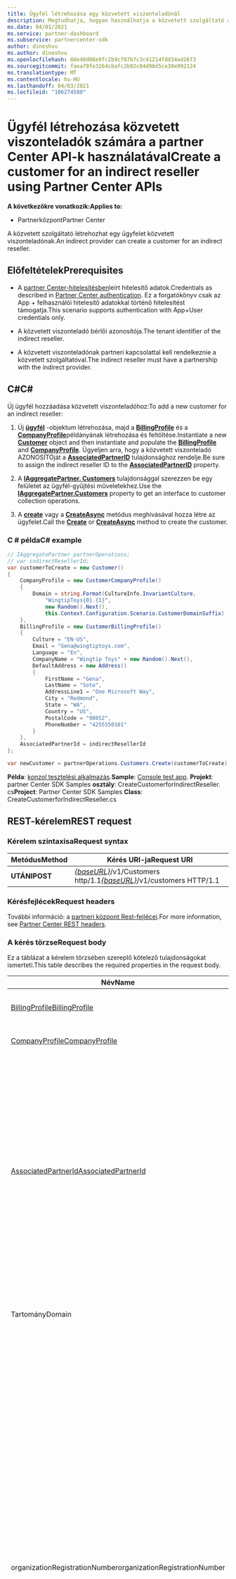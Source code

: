 ```yaml
---
title: Ügyfél létrehozása egy közvetett viszonteladónál
description: Megtudhatja, hogyan használhatja a közvetett szolgáltató a partner Center API-kat, hogy ügyfelet hozzon létre egy közvetett viszonteladó számára.
ms.date: 04/01/2021
ms.service: partner-dashboard
ms.subservice: partnercenter-sdk
author: dineshvu
ms.author: dineshvu
ms.openlocfilehash: 0de40d08e9fc2b9cf87b7c3c41214fdd34ad26f3
ms.sourcegitcommit: faea78fe3264cbafc2b02c04d98d5ce30e992124
ms.translationtype: MT
ms.contentlocale: hu-HU
ms.lasthandoff: 04/03/2021
ms.locfileid: "106274580"
---
```

# <a name="create-a-customer-for-an-indirect-reseller-using-partner-center-apis"></a><span data-ttu-id="5af4c-103">Ügyfél létrehozása közvetett viszonteladók számára a partner Center API-k használatával</span><span class="sxs-lookup"><span data-stu-id="5af4c-103">Create a customer for an indirect reseller using Partner Center APIs</span></span>

<span data-ttu-id="5af4c-104">**A következőkre vonatkozik:**</span><span class="sxs-lookup"><span data-stu-id="5af4c-104">**Applies to:**</span></span>

- <span data-ttu-id="5af4c-105">Partnerközpont</span><span class="sxs-lookup"><span data-stu-id="5af4c-105">Partner Center</span></span>

<span data-ttu-id="5af4c-106">A közvetett szolgáltató létrehozhat egy ügyfelet közvetett viszonteladónak.</span><span class="sxs-lookup"><span data-stu-id="5af4c-106">An indirect provider can create a customer for an indirect reseller.</span></span>

## <a name="prerequisites"></a><span data-ttu-id="5af4c-107">Előfeltételek</span><span class="sxs-lookup"><span data-stu-id="5af4c-107">Prerequisites</span></span>

- <span data-ttu-id="5af4c-108">A [partner Center-hitelesítésben](partner-center-authentication.md)leírt hitelesítő adatok.</span><span class="sxs-lookup"><span data-stu-id="5af4c-108">Credentials as described in [Partner Center authentication](partner-center-authentication.md).</span></span> <span data-ttu-id="5af4c-109">Ez a forgatókönyv csak az App + felhasználói hitelesítő adatokkal történő hitelesítést támogatja.</span><span class="sxs-lookup"><span data-stu-id="5af4c-109">This scenario supports authentication with App+User credentials only.</span></span>

- <span data-ttu-id="5af4c-110">A közvetett viszonteladó bérlői azonosítója.</span><span class="sxs-lookup"><span data-stu-id="5af4c-110">The tenant identifier of the indirect reseller.</span></span>

- <span data-ttu-id="5af4c-111">A közvetett viszonteladónak partneri kapcsolattal kell rendelkeznie a közvetett szolgáltatóval.</span><span class="sxs-lookup"><span data-stu-id="5af4c-111">The indirect reseller must have a partnership with the indirect provider.</span></span>

## <a name="c"></a><span data-ttu-id="5af4c-112">C\#</span><span class="sxs-lookup"><span data-stu-id="5af4c-112">C\#</span></span>

<span data-ttu-id="5af4c-113">Új ügyfél hozzáadása közvetett viszonteladóhoz:</span><span class="sxs-lookup"><span data-stu-id="5af4c-113">To add a new customer for an indirect reseller:</span></span>

1. <span data-ttu-id="5af4c-114">Új [**ügyfél**](/dotnet/api/microsoft.store.partnercenter.models.customers.customer) -objektum létrehozása, majd a [**BillingProfile**](/dotnet/api/microsoft.store.partnercenter.models.customers.customerbillingprofile) és a [**CompanyProfile**](/dotnet/api/microsoft.store.partnercenter.models.customers.customercompanyprofile)példányának létrehozása és feltöltése.</span><span class="sxs-lookup"><span data-stu-id="5af4c-114">Instantiate a new [**Customer**](/dotnet/api/microsoft.store.partnercenter.models.customers.customer) object and then instantiate and populate the [**BillingProfile**](/dotnet/api/microsoft.store.partnercenter.models.customers.customerbillingprofile) and [**CompanyProfile**](/dotnet/api/microsoft.store.partnercenter.models.customers.customercompanyprofile).</span></span> <span data-ttu-id="5af4c-115">Ügyeljen arra, hogy a közvetett viszonteladó AZONOSÍTÓját a [**AssociatedPartnerID**](/dotnet/api/microsoft.store.partnercenter.models.customers.customer.associatedpartnerid) tulajdonsághoz rendelje.</span><span class="sxs-lookup"><span data-stu-id="5af4c-115">Be sure to assign the indirect reseller ID to the [**AssociatedPartnerID**](/dotnet/api/microsoft.store.partnercenter.models.customers.customer.associatedpartnerid) property.</span></span>

2. <span data-ttu-id="5af4c-116">A [**IAggregatePartner. Customers**](/dotnet/api/microsoft.store.partnercenter.ipartner.customers) tulajdonsággal szerezzen be egy felületet az ügyfél-gyűjtési műveletekhez.</span><span class="sxs-lookup"><span data-stu-id="5af4c-116">Use the [**IAggregatePartner.Customers**](/dotnet/api/microsoft.store.partnercenter.ipartner.customers) property to get an interface to customer collection operations.</span></span>

3. <span data-ttu-id="5af4c-117">A [**create**](/dotnet/api/microsoft.store.partnercenter.genericoperations.ientitycreateoperations-2.create) vagy a [**CreateAsync**](/dotnet/api/microsoft.store.partnercenter.genericoperations.ientitycreateoperations-2.createasync) metódus meghívásával hozza létre az ügyfelet.</span><span class="sxs-lookup"><span data-stu-id="5af4c-117">Call the [**Create**](/dotnet/api/microsoft.store.partnercenter.genericoperations.ientitycreateoperations-2.create) or [**CreateAsync**](/dotnet/api/microsoft.store.partnercenter.genericoperations.ientitycreateoperations-2.createasync) method to create the customer.</span></span>

### <a name="c-example"></a><span data-ttu-id="5af4c-118">C \# példa</span><span class="sxs-lookup"><span data-stu-id="5af4c-118">C\# example</span></span>

``` csharp
// IAggregatePartner partnerOperations;
// var indirectResellerId;
var customerToCreate = new Customer()
{
    CompanyProfile = new CustomerCompanyProfile()
    {
        Domain = string.Format(CultureInfo.InvariantCulture,
            "WingtipToys{0}.{1}",
            new Random().Next(),
            this.Context.Configuration.Scenario.CustomerDomainSuffix)
    },
    BillingProfile = new CustomerBillingProfile()
    {
        Culture = "EN-US",
        Email = "Gena@wingtiptoys.com",
        Language = "En",
        CompanyName = "Wingtip Toys" + new Random().Next(),
        DefaultAddress = new Address()
        {
            FirstName = "Gena",
            LastName = "Soto",
            AddressLine1 = "One Microsoft Way",
            City = "Redmond",
            State = "WA",
            Country = "US",
            PostalCode = "98052",
            PhoneNumber = "4255550101"
        }
    },
    AssociatedPartnerId = indirectResellerId
};

var newCustomer = partnerOperations.Customers.Create(customerToCreate);
```

<span data-ttu-id="5af4c-119">**Példa**: [konzol tesztelési alkalmazás](console-test-app.md).</span><span class="sxs-lookup"><span data-stu-id="5af4c-119">**Sample**: [Console test app](console-test-app.md).</span></span> <span data-ttu-id="5af4c-120">**Projekt**: partner Center SDK Samples **osztály**: CreateCustomerforIndirectReseller. cs</span><span class="sxs-lookup"><span data-stu-id="5af4c-120">**Project**: Partner Center SDK Samples **Class**: CreateCustomerforIndirectReseller.cs</span></span>

## <a name="rest-request"></a><span data-ttu-id="5af4c-121">REST-kérelem</span><span class="sxs-lookup"><span data-stu-id="5af4c-121">REST request</span></span>

### <a name="request-syntax"></a><span data-ttu-id="5af4c-122">Kérelem szintaxisa</span><span class="sxs-lookup"><span data-stu-id="5af4c-122">Request syntax</span></span>

| <span data-ttu-id="5af4c-123">Metódus</span><span class="sxs-lookup"><span data-stu-id="5af4c-123">Method</span></span>   | <span data-ttu-id="5af4c-124">Kérés URI-ja</span><span class="sxs-lookup"><span data-stu-id="5af4c-124">Request URI</span></span>                                                       |
|----------|-------------------------------------------------------------------|
| <span data-ttu-id="5af4c-125">**UTÁNI**</span><span class="sxs-lookup"><span data-stu-id="5af4c-125">**POST**</span></span> | <span data-ttu-id="5af4c-126">[*{baseURL}*](partner-center-rest-urls.md)/v1/Customers http/1.1</span><span class="sxs-lookup"><span data-stu-id="5af4c-126">[*{baseURL}*](partner-center-rest-urls.md)/v1/customers HTTP/1.1</span></span> |

### <a name="request-headers"></a><span data-ttu-id="5af4c-127">Kérésfejlécek</span><span class="sxs-lookup"><span data-stu-id="5af4c-127">Request headers</span></span>

<span data-ttu-id="5af4c-128">További információ: a [partneri központ Rest-fejlécei](headers.md).</span><span class="sxs-lookup"><span data-stu-id="5af4c-128">For more information, see [Partner Center REST headers](headers.md).</span></span>

### <a name="request-body"></a><span data-ttu-id="5af4c-129">A kérés törzse</span><span class="sxs-lookup"><span data-stu-id="5af4c-129">Request body</span></span>

<span data-ttu-id="5af4c-130">Ez a táblázat a kérelem törzsében szereplő kötelező tulajdonságokat ismerteti.</span><span class="sxs-lookup"><span data-stu-id="5af4c-130">This table describes the required properties in the request body.</span></span>

| <span data-ttu-id="5af4c-131">Név</span><span class="sxs-lookup"><span data-stu-id="5af4c-131">Name</span></span>                                          | <span data-ttu-id="5af4c-132">Típus</span><span class="sxs-lookup"><span data-stu-id="5af4c-132">Type</span></span>   | <span data-ttu-id="5af4c-133">Kötelező</span><span class="sxs-lookup"><span data-stu-id="5af4c-133">Required</span></span> | <span data-ttu-id="5af4c-134">Leírás</span><span class="sxs-lookup"><span data-stu-id="5af4c-134">Description</span></span>                                                                                                                                                                                                                                                                                                                                           |
|-----------------------------------------------|--------|----------|-------------------------------------------------------------------------------------------------------------------------------------------------------------------------------------------------------------------------------------------------------------------------------------------------------------------------------------------------------|
| [<span data-ttu-id="5af4c-135">BillingProfile</span><span class="sxs-lookup"><span data-stu-id="5af4c-135">BillingProfile</span></span>](#billing-profile)             | <span data-ttu-id="5af4c-136">object</span><span class="sxs-lookup"><span data-stu-id="5af4c-136">object</span></span> | <span data-ttu-id="5af4c-137">Igen</span><span class="sxs-lookup"><span data-stu-id="5af4c-137">Yes</span></span>      | <span data-ttu-id="5af4c-138">Az ügyfél számlázási profiljának adatai.</span><span class="sxs-lookup"><span data-stu-id="5af4c-138">The customer's billing profile information.</span></span>                                                                                                                                                                                                                                                                                                           |
| [<span data-ttu-id="5af4c-139">CompanyProfile</span><span class="sxs-lookup"><span data-stu-id="5af4c-139">CompanyProfile</span></span>](#company-profile)             | <span data-ttu-id="5af4c-140">object</span><span class="sxs-lookup"><span data-stu-id="5af4c-140">object</span></span> | <span data-ttu-id="5af4c-141">Igen</span><span class="sxs-lookup"><span data-stu-id="5af4c-141">Yes</span></span>      | <span data-ttu-id="5af4c-142">Az ügyfél vállalati profiljának adatai.</span><span class="sxs-lookup"><span data-stu-id="5af4c-142">The customer's company profile information.</span></span>                                                               
| [<span data-ttu-id="5af4c-143">AssociatedPartnerId</span><span class="sxs-lookup"><span data-stu-id="5af4c-143">AssociatedPartnerId</span></span>](customer-resources.md#customer) | <span data-ttu-id="5af4c-144">sztring</span><span class="sxs-lookup"><span data-stu-id="5af4c-144">string</span></span> | <span data-ttu-id="5af4c-145">Igen</span><span class="sxs-lookup"><span data-stu-id="5af4c-145">Yes</span></span>      | <span data-ttu-id="5af4c-146">A közvetett viszonteladó azonosítója.</span><span class="sxs-lookup"><span data-stu-id="5af4c-146">The indirect reseller ID.</span></span> <span data-ttu-id="5af4c-147">Az itt megadott azonosító által jelzett közvetett viszonteladónak partneri kapcsolattal kell rendelkeznie a közvetett szolgáltatóval, vagy a kérés sikertelen lesz.</span><span class="sxs-lookup"><span data-stu-id="5af4c-147">The indirect reseller as indicated by the ID supplied here must have a partnership with the indirect provider or the request will fail.</span></span> <span data-ttu-id="5af4c-148">Azt is vegye figyelembe, hogy ha a AssociatedPartnerId érték nincs megadva, az ügyfél a közvetett szolgáltató közvetlen ügyfeleként jön létre a közvetett viszonteladó helyett.</span><span class="sxs-lookup"><span data-stu-id="5af4c-148">Also note that if the AssociatedPartnerId value isn't supplied, the customer is created as a direct customer of the indirect provider rather than the indirect reseller.</span></span> |
|<span data-ttu-id="5af4c-149">Tartomány</span><span class="sxs-lookup"><span data-stu-id="5af4c-149">Domain</span></span>| <span data-ttu-id="5af4c-150">Sztring</span><span class="sxs-lookup"><span data-stu-id="5af4c-150">String</span></span>| <span data-ttu-id="5af4c-151">Igen</span><span class="sxs-lookup"><span data-stu-id="5af4c-151">Yes</span></span>|<span data-ttu-id="5af4c-152">Az ügyfél tartományának neve, például contoso.onmicrosoft.com.</span><span class="sxs-lookup"><span data-stu-id="5af4c-152">The customer's domain name, such as contoso.onmicrosoft.com.</span></span>|
|<span data-ttu-id="5af4c-153">organizationRegistrationNumber</span><span class="sxs-lookup"><span data-stu-id="5af4c-153">organizationRegistrationNumber</span></span>|    <span data-ttu-id="5af4c-154">sztring</span><span class="sxs-lookup"><span data-stu-id="5af4c-154">string</span></span>|<span data-ttu-id="5af4c-155">Igen</span><span class="sxs-lookup"><span data-stu-id="5af4c-155">Yes</span></span>|     <span data-ttu-id="5af4c-156">Az ügyfél szervezetének regisztrációs száma (más néven az INN száma bizonyos országokban).</span><span class="sxs-lookup"><span data-stu-id="5af4c-156">The customer’s organization registration number (also referred to as INN number in certain countries).</span></span> <span data-ttu-id="5af4c-157">Csak a következő országokban található ügyfél vállalata vagy szervezete számára szükséges: Örményország (AM), Azerbajdzsán (AZ), Fehéroroszország (BY), Magyarország (HU), Kazahsztán (KZ), Kirgizisztán (KG), Moldova (MD), Oroszország (RU), Tádzsikisztán (TJ), Üzbegisztán (UZ), Ukrajna (UA), India, Brazília, Dél-Afrika, Lengyelország, Egyesült Arab Emírségek, Szaúd-Arábia, Törökország, Thaiföld, Vietnam, Mianmar, Irak, Dél-Szudán és Venezuela.</span><span class="sxs-lookup"><span data-stu-id="5af4c-157">Only required for customer’s company/organization located in the following countries: Armenia(AM), Azerbaijan(AZ), Belarus(BY), Hungary(HU), Kazakhstan(KZ), Kyrgyzstan(KG), Moldova(MD), Russia(RU), Tajikistan(TJ), Uzbekistan(UZ), Ukraine(UA), India, Brazil, South Africa, Poland, United Arab Emirates, Saudi Arabia, Turkey, Thailand, Vietnam, Myanmar, Iraq, South Sudan and Venezuela.</span></span> <span data-ttu-id="5af4c-158">Az ügyfél más országokban található vállalata/szervezete számára ez egy választható mező.</span><span class="sxs-lookup"><span data-stu-id="5af4c-158">For customer’s company/organization located in other countries this is an optional field.</span></span>|



#### <a name="billing-profile"></a><span data-ttu-id="5af4c-159">Számlázási profil</span><span class="sxs-lookup"><span data-stu-id="5af4c-159">Billing profile</span></span>

<span data-ttu-id="5af4c-160">Ez a táblázat az új ügyfelek létrehozásához szükséges [CustomerBillingProfile](customer-resources.md#customerbillingprofile) -erőforrás minimálisan szükséges mezőit ismerteti.</span><span class="sxs-lookup"><span data-stu-id="5af4c-160">This table describes the minimum required fields from the [CustomerBillingProfile](customer-resources.md#customerbillingprofile) resource needed to create a new customer.</span></span>

| <span data-ttu-id="5af4c-161">Név</span><span class="sxs-lookup"><span data-stu-id="5af4c-161">Name</span></span>             | <span data-ttu-id="5af4c-162">Típus</span><span class="sxs-lookup"><span data-stu-id="5af4c-162">Type</span></span>                                     | <span data-ttu-id="5af4c-163">Kötelező</span><span class="sxs-lookup"><span data-stu-id="5af4c-163">Required</span></span> | <span data-ttu-id="5af4c-164">Leírás</span><span class="sxs-lookup"><span data-stu-id="5af4c-164">Description</span></span>                                                                                                                                                                                                     |
|------------------|------------------------------------------|----------|-----------------------------------------------------------------------------------------------------------------------------------------------------------------------------------------------------------------|
| <span data-ttu-id="5af4c-165">e-mail</span><span class="sxs-lookup"><span data-stu-id="5af4c-165">email</span></span>            | <span data-ttu-id="5af4c-166">sztring</span><span class="sxs-lookup"><span data-stu-id="5af4c-166">string</span></span>                                   | <span data-ttu-id="5af4c-167">Igen</span><span class="sxs-lookup"><span data-stu-id="5af4c-167">Yes</span></span>      | <span data-ttu-id="5af4c-168">Az ügyfél e-mail-címe.</span><span class="sxs-lookup"><span data-stu-id="5af4c-168">The customer's email address.</span></span>                                                                                                                                                                                   |
| <span data-ttu-id="5af4c-169">kulturális környezet</span><span class="sxs-lookup"><span data-stu-id="5af4c-169">culture</span></span>          | <span data-ttu-id="5af4c-170">sztring</span><span class="sxs-lookup"><span data-stu-id="5af4c-170">string</span></span>                                   | <span data-ttu-id="5af4c-171">Igen</span><span class="sxs-lookup"><span data-stu-id="5af4c-171">Yes</span></span>      | <span data-ttu-id="5af4c-172">Az előnyben részesített kulturális környezet a kommunikációhoz és a pénznemhez, mint például az "en-US".</span><span class="sxs-lookup"><span data-stu-id="5af4c-172">Their preferred culture for communication and currency, such as "en-US".</span></span> <span data-ttu-id="5af4c-173">Lásd: a [partneri központ által támogatott nyelvek és területi beállítások](partner-center-supported-languages-and-locales.md) a támogatott kulturális környezetekhez.</span><span class="sxs-lookup"><span data-stu-id="5af4c-173">See [Partner Center supported languages and locales](partner-center-supported-languages-and-locales.md) for the supported cultures.</span></span> |
| <span data-ttu-id="5af4c-174">language</span><span class="sxs-lookup"><span data-stu-id="5af4c-174">language</span></span>         | <span data-ttu-id="5af4c-175">sztring</span><span class="sxs-lookup"><span data-stu-id="5af4c-175">string</span></span>                                   | <span data-ttu-id="5af4c-176">Igen</span><span class="sxs-lookup"><span data-stu-id="5af4c-176">Yes</span></span>      | <span data-ttu-id="5af4c-177">Az alapértelmezett nyelv.</span><span class="sxs-lookup"><span data-stu-id="5af4c-177">The default language.</span></span> <span data-ttu-id="5af4c-178">Két karakterből álló nyelvi kód (például `en` vagy `fr` ) támogatott.</span><span class="sxs-lookup"><span data-stu-id="5af4c-178">Two character language codes (for example `en` or `fr`) are supported.</span></span>                                                                                                                                |
| <span data-ttu-id="5af4c-179">cég \_ neve</span><span class="sxs-lookup"><span data-stu-id="5af4c-179">company\_name</span></span>    | <span data-ttu-id="5af4c-180">sztring</span><span class="sxs-lookup"><span data-stu-id="5af4c-180">string</span></span>                                   | <span data-ttu-id="5af4c-181">Igen</span><span class="sxs-lookup"><span data-stu-id="5af4c-181">Yes</span></span>      | <span data-ttu-id="5af4c-182">A regisztrált vállalat/szervezet neve.</span><span class="sxs-lookup"><span data-stu-id="5af4c-182">The registered company/organization name.</span></span>                                                                                                                                                                       |
| <span data-ttu-id="5af4c-183">alapértelmezett \_ címe</span><span class="sxs-lookup"><span data-stu-id="5af4c-183">default\_address</span></span> | [<span data-ttu-id="5af4c-184">Cím</span><span class="sxs-lookup"><span data-stu-id="5af4c-184">Address</span></span>](utility-resources.md#address) | <span data-ttu-id="5af4c-185">Igen</span><span class="sxs-lookup"><span data-stu-id="5af4c-185">Yes</span></span>      | <span data-ttu-id="5af4c-186">Az ügyfél vállalatának/szervezetének regisztrált címe.</span><span class="sxs-lookup"><span data-stu-id="5af4c-186">The registered address of the customer's company/organization.</span></span> <span data-ttu-id="5af4c-187">A hosszra vonatkozó korlátozásokkal kapcsolatos információkért tekintse meg a [címe](utility-resources.md#address) erőforrását.</span><span class="sxs-lookup"><span data-stu-id="5af4c-187">See the [Address](utility-resources.md#address) resource for information on any length limitations.</span></span>                                             |

#### <a name="company-profile"></a><span data-ttu-id="5af4c-188">Vállalati profil</span><span class="sxs-lookup"><span data-stu-id="5af4c-188">Company profile</span></span>

<span data-ttu-id="5af4c-189">Ez a táblázat az új ügyfelek létrehozásához szükséges [CustomerCompanyProfile](customer-resources.md#customercompanyprofile) -erőforrás minimálisan szükséges mezőit ismerteti.</span><span class="sxs-lookup"><span data-stu-id="5af4c-189">This table describes the minimum required fields from the [CustomerCompanyProfile](customer-resources.md#customercompanyprofile) resource needed to create a new customer.</span></span>

| <span data-ttu-id="5af4c-190">Név</span><span class="sxs-lookup"><span data-stu-id="5af4c-190">Name</span></span>   | <span data-ttu-id="5af4c-191">Típus</span><span class="sxs-lookup"><span data-stu-id="5af4c-191">Type</span></span>   | <span data-ttu-id="5af4c-192">Kötelező</span><span class="sxs-lookup"><span data-stu-id="5af4c-192">Required</span></span> | <span data-ttu-id="5af4c-193">Leírás</span><span class="sxs-lookup"><span data-stu-id="5af4c-193">Description</span></span>                                                  |
|--------|--------|----------|--------------------------------------------------------------|
| <span data-ttu-id="5af4c-194">domain</span><span class="sxs-lookup"><span data-stu-id="5af4c-194">domain</span></span> | <span data-ttu-id="5af4c-195">sztring</span><span class="sxs-lookup"><span data-stu-id="5af4c-195">string</span></span> | <span data-ttu-id="5af4c-196">Igen</span><span class="sxs-lookup"><span data-stu-id="5af4c-196">Yes</span></span>     | <span data-ttu-id="5af4c-197">Az ügyfél tartományának neve, például contoso.onmicrosoft.com.</span><span class="sxs-lookup"><span data-stu-id="5af4c-197">The customer's domain name, such as contoso.onmicrosoft.com.</span></span> |
| <span data-ttu-id="5af4c-198">organizationRegistrationNumber</span><span class="sxs-lookup"><span data-stu-id="5af4c-198">organizationRegistrationNumber</span></span> | <span data-ttu-id="5af4c-199">sztring</span><span class="sxs-lookup"><span data-stu-id="5af4c-199">string</span></span> | <span data-ttu-id="5af4c-200">Feltételtől függ</span><span class="sxs-lookup"><span data-stu-id="5af4c-200">Depends on condition</span></span> | <span data-ttu-id="5af4c-201">Az ügyfél szervezetének regisztrációs száma (más néven az egyes országokban található INN-szám).</span><span class="sxs-lookup"><span data-stu-id="5af4c-201">The customer’s organization registration number (also referred to as the INN number in certain countries).</span></span> <br/><br/><span data-ttu-id="5af4c-202">A mező kitöltése csak akkor szükséges, ha az ügyfél vállalata/szervezete a következő országokban található:</span><span class="sxs-lookup"><span data-stu-id="5af4c-202">Completing this field is required only if a customer’s company/organization is located in the following countries:</span></span> <br/><br/><span data-ttu-id="5af4c-203">-Örményország (AM)</span><span class="sxs-lookup"><span data-stu-id="5af4c-203">- Armenia (AM)</span></span> <br/><span data-ttu-id="5af4c-204">-Azerbajdzsán (AZ)</span><span class="sxs-lookup"><span data-stu-id="5af4c-204">- Azerbaijan (AZ)</span></span><br/><span data-ttu-id="5af4c-205">– Fehéroroszország (BY)</span><span class="sxs-lookup"><span data-stu-id="5af4c-205">- Belarus (BY)</span></span><br/><span data-ttu-id="5af4c-206">– Magyarország (HU)</span><span class="sxs-lookup"><span data-stu-id="5af4c-206">- Hungary (HU)</span></span><br/><span data-ttu-id="5af4c-207">-Kazahsztán (KZ)</span><span class="sxs-lookup"><span data-stu-id="5af4c-207">- Kazakhstan (KZ)</span></span><br/><span data-ttu-id="5af4c-208">-Kirgizisztán (KG)</span><span class="sxs-lookup"><span data-stu-id="5af4c-208">- Kyrgyzstan (KG)</span></span><br/><span data-ttu-id="5af4c-209">-Moldova (MD)</span><span class="sxs-lookup"><span data-stu-id="5af4c-209">- Moldova (MD)</span></span><br/><span data-ttu-id="5af4c-210">– Oroszország (RU)</span><span class="sxs-lookup"><span data-stu-id="5af4c-210">- Russia (RU)</span></span><br/><span data-ttu-id="5af4c-211">– Tádzsikisztán (TJ)</span><span class="sxs-lookup"><span data-stu-id="5af4c-211">- Tajikistan (TJ)</span></span><br/><span data-ttu-id="5af4c-212">-Üzbegisztán (UZ)</span><span class="sxs-lookup"><span data-stu-id="5af4c-212">- Uzbekistan (UZ)</span></span><br/><span data-ttu-id="5af4c-213">– Ukrajna (UA)</span><span class="sxs-lookup"><span data-stu-id="5af4c-213">- Ukraine (UA)</span></span><br/><span data-ttu-id="5af4c-214">– India</span><span class="sxs-lookup"><span data-stu-id="5af4c-214">- India</span></span> <br/><span data-ttu-id="5af4c-215">– Brazília</span><span class="sxs-lookup"><span data-stu-id="5af4c-215">- Brazil</span></span> <br/><span data-ttu-id="5af4c-216">– Dél-Afrika</span><span class="sxs-lookup"><span data-stu-id="5af4c-216">- South Africa</span></span> <br/><span data-ttu-id="5af4c-217">-Lengyelország</span><span class="sxs-lookup"><span data-stu-id="5af4c-217">- Poland</span></span> <br/><span data-ttu-id="5af4c-218">– Egyesült Arab Emírségek</span><span class="sxs-lookup"><span data-stu-id="5af4c-218">- United Arab Emirates</span></span> <br/><span data-ttu-id="5af4c-219">– Szaúd-Arábia</span><span class="sxs-lookup"><span data-stu-id="5af4c-219">- Saudi Arabia</span></span> <br/><span data-ttu-id="5af4c-220">– Törökország</span><span class="sxs-lookup"><span data-stu-id="5af4c-220">- Turkey</span></span> <br/><span data-ttu-id="5af4c-221">– Thaiföld</span><span class="sxs-lookup"><span data-stu-id="5af4c-221">- Thailand</span></span> <br/><span data-ttu-id="5af4c-222">– Vietnam</span><span class="sxs-lookup"><span data-stu-id="5af4c-222">- Vietnam</span></span> <br/><span data-ttu-id="5af4c-223">-Mianmar</span><span class="sxs-lookup"><span data-stu-id="5af4c-223">- Myanmar</span></span> <br/><span data-ttu-id="5af4c-224">– Irak</span><span class="sxs-lookup"><span data-stu-id="5af4c-224">- Iraq</span></span> <br/><span data-ttu-id="5af4c-225">– Dél-Szudán</span><span class="sxs-lookup"><span data-stu-id="5af4c-225">- South Sudan</span></span> <br/><span data-ttu-id="5af4c-226">– Venezuela</span><span class="sxs-lookup"><span data-stu-id="5af4c-226">- Venezuela</span></span><br/> <br/><span data-ttu-id="5af4c-227">Az ügyfél más országokban található vállalata/szervezete számára ez egy választható mező.</span><span class="sxs-lookup"><span data-stu-id="5af4c-227">For customer’s company/organization located in other countries this is an optional field.</span></span>  |

### <a name="request-example"></a><span data-ttu-id="5af4c-228">Példa kérésre</span><span class="sxs-lookup"><span data-stu-id="5af4c-228">Request example</span></span>

```http
POST https://api.partnercenter.microsoft.com/v1/customers HTTP/1.1
Authorization: Bearer <token>
MS-RequestId: d628adbe-b7ee-412e-ac55-58f22b4ba2f4
MS-CorrelationId: 0dd197a8-992c-44ca-aeae-21cd83494dce
X-Locale: en-US
MS-PartnerCenter-Client: Partner Center .NET SDK
Content-Type: application/json
Host: api.partnercenter.microsoft.com
Content-Length: 823
Expect: 100-continue
Connection: Keep-Alive

{
    "Id": null,
    "CommerceId": null,
    "CompanyProfile": {
        "TenantId": null,
        "Domain": "WingtipToys678152504.onmicrosoft.com",
        "CompanyName": null,
        "Attributes": {
            "ObjectType": "CustomerCompanyProfile"
        }
    },
    "BillingProfile": {
        "Id": null,
        "FirstName": null,
        "LastName": null,
        "Email": "Gena@wingtiptoys.com",
        "Culture": "EN-US",
        "Language": "En",
        "CompanyName": "Wingtip Toys678152504",
        "DefaultAddress": {
            "Country": "US",
            "Region": null,
            "City": "Redmond",
            "State": "WA",
            "AddressLine1": "One Microsoft Way",
            "AddressLine2": null,
            "PostalCode": "98052",
            "FirstName": "Gena",
            "LastName": "Soto",
            "PhoneNumber": "4255550101"
        },
        "Attributes": {
            "ObjectType": "CustomerBillingProfile"
        }
    },
    "RelationshipToPartner": "none",
    "AllowDelegatedAccess": null,
    "UserCredentials": null,
    "CustomDomains": null,
    "AssociatedPartnerId": "484e548c-f5f3-4528-93a9-c16c6373cb59",
    "Attributes": {
        "ObjectType": "Customer"
    }
}
```

## <a name="rest-response"></a><span data-ttu-id="5af4c-229">REST-válasz</span><span class="sxs-lookup"><span data-stu-id="5af4c-229">REST response</span></span>

<span data-ttu-id="5af4c-230">Ha ez sikeres, a válasz az új ügyfélhez tartozó [ügyfél](customer-resources.md#customer) -erőforrást tartalmaz.</span><span class="sxs-lookup"><span data-stu-id="5af4c-230">If successful, the response contains a [Customer](customer-resources.md#customer) resource for the new customer.</span></span>

### <a name="response-success-and-error-codes"></a><span data-ttu-id="5af4c-231">Válasz sikeres és hibakódok</span><span class="sxs-lookup"><span data-stu-id="5af4c-231">Response success and error codes</span></span>

<span data-ttu-id="5af4c-232">A válaszok olyan HTTP-állapotkódot mutatnak be, amely sikeres vagy sikertelen, valamint további hibakeresési információkat jelez.</span><span class="sxs-lookup"><span data-stu-id="5af4c-232">Responses come with an HTTP status code that indicates success or failure and additional debugging information.</span></span> <span data-ttu-id="5af4c-233">A kód, a hiba típusa és a további paraméterek olvasásához használjon hálózati nyomkövetési eszközt.</span><span class="sxs-lookup"><span data-stu-id="5af4c-233">Use a network trace tool to read this code, error type, and additional parameters.</span></span> <span data-ttu-id="5af4c-234">A teljes listát a következő témakörben tekintheti meg: [partner Center Rest](error-codes.md)-hibakódok.</span><span class="sxs-lookup"><span data-stu-id="5af4c-234">For the full list, see [Partner Center REST error codes](error-codes.md).</span></span>

### <a name="response-example"></a><span data-ttu-id="5af4c-235">Példa válaszra</span><span class="sxs-lookup"><span data-stu-id="5af4c-235">Response example</span></span>

```http
HTTP/1.1 201 Created
Content-Length: 1085
Content-Type: application/json; charset=utf-8
MS-CorrelationId: 0dd197a8-992c-44ca-aeae-21cd83494dce
MS-RequestId: d628adbe-b7ee-412e-ac55-58f22b4ba2f4
MS-CV: Yy/YaA0gYEmfQyR/.0
MS-ServerId: 030020525
Date: Tue, 06 Jun 2017 23:11:40 GMT

{
    "id": "626099fe-17af-4756-9fd0-6a73b7127859",
    "commerceId": "626099fe-17af-4756-9fd0-6a73b7127859",
    "companyProfile": {
        "tenantId": "626099fe-17af-4756-9fd0-6a73b7127859",
        "domain": "WingtipToys678152504.onmicrosoft.com",
        "companyName": "Wingtip Toys678152504",
        "links": {
            "self": {
                "uri": "/customers/626099fe-17af-4756-9fd0-6a73b7127859/profiles/company",
                "method": "GET",
                "headers": []
            }
        },
        "attributes": {
            "objectType": "CustomerCompanyProfile"
        }
    },
    "billingProfile": {
        "id": "7079246e-7b62-56ef-7cbd-a819514b54b5",
        "email": "Gena@wingtiptoys.com",
        "culture": "en-US",
        "language": "En",
        "companyName": "Wingtip Toys678152504",
        "defaultAddress": {
            "country": "US",
            "city": "Redmond",
            "state": "WA",
            "addressLine1": "One Microsoft Way",
            "postalCode": "98052",
            "firstName": "Gena",
            "lastName": "Soto",
            "phoneNumber": "4255550101"
        },
        "attributes": {
            "etag": "-8799889149591823008",
            "objectType": "CustomerBillingProfile"
        }
    },
    "relationshipToPartner": "reseller",
    "allowDelegatedAccess": true,
    "userCredentials": {
        "userName": "admin",
        "password": "0Krha*Io"
    },
    "associatedPartnerId": "484e548c-f5f3-4528-93a9-c16c6373cb59",
    "attributes": {
        "objectType": "Customer"
    }
}
```